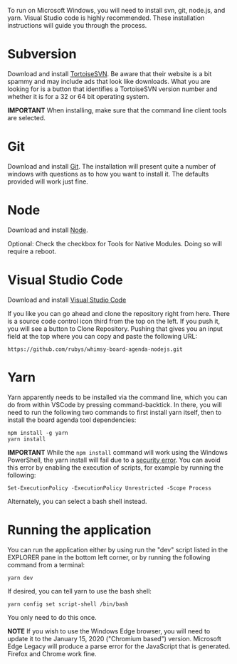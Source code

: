 To run on Microsoft Windows, you will need to install svn, git, node.js,
and yarn.  Visual Studio code is highly recommended.  These installation
instructions will guide you through the process.

# Subversion

Download and install [TortoiseSVN](https://tortoisesvn.net/downloads.html).
Be aware that their website is a bit spammy and may include ads that look
like downloads.  What you are looking for is a button that identifies
a TortoiseSVN version number and whether it is for a 32 or 64 bit operating
system.

**IMPORTANT** When installing, make sure that the command line client
tools are selected.

# Git

Download and install [Git](https://git-scm.com/download/win).  The
installation will present quite a number of windows with questions
as to how you want to install it.  The defaults provided will work
just fine.

# Node

Download and install [Node](https://nodejs.org/en/download/).

Optional: Check the checkbox for Tools for Native Modules.  Doing so
will require a reboot.

# Visual Studio Code

Download and install [Visual Studio Code](https://code.visualstudio.com/download)

If you like you can go ahead and clone the repository right from here.
There is a source code control icon third from the top on the left.  If you
push it, you will see a button to Clone Repository.  Pushing that gives you
an input field at the top where you can copy and paste the following URL:

    https://github.com/rubys/whimsy-board-agenda-nodejs.git

# Yarn

Yarn apparently needs to be installed via the command line, which you
can do from within VSCode by pressing command-backtick.  In there,
you will need to run the following two commands to first install yarn
itself, then to install the board agenda tool dependencies:

    npm install -g yarn
    yarn install

**IMPORTANT** While the `npm install` command will work using the
Windows PowerShell, the yarn install will fail due to a 
[security error](https:/go.microsoft.com/fwlink/?LinkID=135170).
You can avoid this error by enabling the execution of scripts, for
example by running the following:

    Set-ExecutionPolicy -ExecutionPolicy Unrestricted -Scope Process

Alternately, you can select a bash shell instead.

# Running the application

You can run the application either by using run the "dev" script listed
in the EXPLORER pane in the bottom left corner, or by running the following
command from a terminal:

    yarn dev

If desired, you can tell yarn to use the bash shell:

    yarn config set script-shell /bin/bash

You only need to do this once.

**NOTE** If you wish to use the Windows Edge browser, you will need to
update it to the January 15, 2020 ("Chromium based") version.  Microsoft
Edge Legacy will produce a parse error for the JavaScript that is generated.
Firefox and Chrome work fine.
